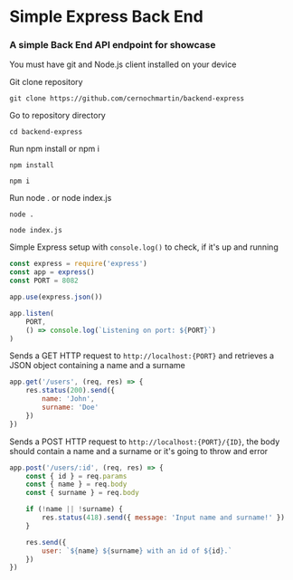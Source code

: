 # Simple Express Back End
### A simple Back End API endpoint for showcase 

You must have git and Node.js client installed on your device

Git clone repository
```
git clone https://github.com/cernochmartin/backend-express
```

Go to repository directory
```
cd backend-express
```

Run npm install or npm i
```
npm install
```
```
npm i
```

Run node . or node index.js
```
node .
```
```
node index.js
```

Simple Express setup with `console.log()` to check, if it's up and running
```js
const express = require('express')
const app = express()
const PORT = 8082

app.use(express.json())

app.listen(
    PORT,
    () => console.log(`Listening on port: ${PORT}`)
)
```

Sends a GET HTTP request to `http://localhost:{PORT}` and retrieves a JSON object containing a name and a surname
```js
app.get('/users', (req, res) => {
    res.status(200).send({
        name: 'John',
        surname: 'Doe'
    })
})
```

Sends a POST HTTP request to `http://localhost:{PORT}/{ID}`, the body should contain a name and a surname or it's going to throw and error
```js
app.post('/users/:id', (req, res) => {
    const { id } = req.params
    const { name } = req.body
    const { surname } = req.body

    if (!name || !surname) {
        res.status(418).send({ message: 'Input name and surname!' })
    }

    res.send({
        user: `${name} ${surname} with an id of ${id}.`
    })
})
```
